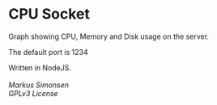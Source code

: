 # CPU Socket
Graph showing CPU, Memory and Disk usage on the server. <br/>

The default port is 1234

Written in NodeJS.
<br/><br/>
*Markus Simonsen*
<br/>
*GPLv3 License*
